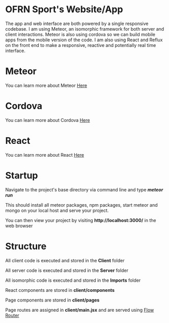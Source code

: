 # OFRN Sport's Website/App

The app and web interface are both powered by a single responsive codebase. I am using Meteor, an isomorphic framework
for both server and client interactions. Meteor is also using cordova so we can build mobile apps from the mobile version
of the code. I am also using React and Reflux on the front end to make a responsive, reactive and potentially real time
interface.

# Meteor
You can learn more about Meteor [Here](https://www.meteor.com/)

# Cordova
You can learn more about Cordova [Here](https://cordova.apache.org/)

# React
You can learn more about React [Here](https://facebook.github.io/react/)

# Startup

Navigate to the project's base directory via command line and type ***meteor run***

This should install all meteor packages, npm packages, start meteor and mongo on your local host and serve your project.

You can then view your project by visiting **http://localhost:3000/** in the web browser

# Structure 

All client code is executed and stored in the **Client** folder

All server code is executed and stored in the **Server** folder 

All isomorphic code is executed and stored in the **Imports** folder 

React components are stored in **client/components**

Page components are stored in **client/pages**

Page routes are assigned in **client/main.jsx** and are served using [Flow Router](https://github.com/kadirahq/flow-router)